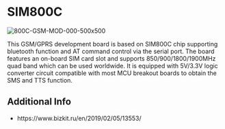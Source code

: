 # SIM800C
![800C-GSM-MOD-000-500x500](https://user-images.githubusercontent.com/4562957/141948212-43e981e1-8d22-49f2-b393-9a1221805e19.jpg)


This GSM/GPRS development board is based on SIM800C chip supporting bluetooth function and AT command control via the serial port. The board features an on-board SIM card slot and supports 850/900/1800/1900MHz quad band which can be used worldwide. It is equipped with 5V/3.3V logic converter circuit compatible with most MCU breakout boards to obtain the SMS and TTS function.

<h2>Additional Info</h2>
<ul>
  <li>https://www.bizkit.ru/en/2019/02/05/13553/</li>
</ul>
